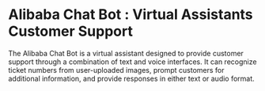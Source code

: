 # Alibaba Chat Bot : Virtual Assistants Customer Support

The Alibaba Chat Bot is a virtual assistant designed to provide customer support through a combination of text and voice interfaces. It can recognize ticket numbers from user-uploaded images, prompt customers for additional information, and provide responses in either text or audio format. 
